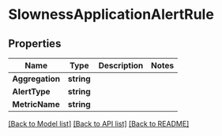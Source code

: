 # SlownessApplicationAlertRule

## Properties

Name | Type | Description | Notes
------------ | ------------- | ------------- | -------------
**Aggregation** | **string** |  | 
**AlertType** | **string** |  | 
**MetricName** | **string** |  | 

[[Back to Model list]](../README.md#documentation-for-models) [[Back to API list]](../README.md#documentation-for-api-endpoints) [[Back to README]](../README.md)



